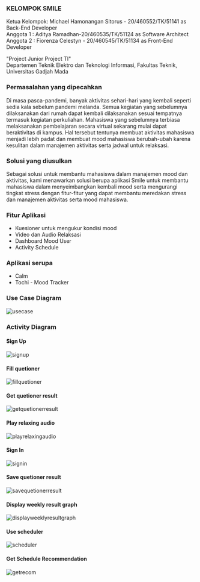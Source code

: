 ### KELOMPOK SMILE  
Ketua Kelompok: Michael Hamonangan Sitorus - 20/460552/TK/51141 as Back-End Developer  
Anggota 1     : Aditya Ramadhan-20/460535/TK/51124 as Software Architect  
Anggota 2     : Fiorenza Celestyn - 20/460545/TK/51134 as Front-End Developer

"Project Junior Project TI"  
Departemen Teknik Elektro dan Teknologi Informasi, Fakultas Teknik, Universitas Gadjah Mada

### Permasalahan yang dipecahkan
Di masa pasca-pandemi, banyak aktivitas sehari-hari yang kembali seperti sedia kala
sebelum pandemi melanda. Semua kegiatan yang sebelumnya dilaksanakan dari rumah
dapat kembali dilaksanakan sesuai tempatnya termasuk kegiatan perkuliahan. Mahasiswa
yang sebelumnya terbiasa melaksanakan pembelajaran secara virtual sekarang mulai dapat
beraktivitas di kampus. Hal tersebut tentunya membuat aktivitas mahasiswa menjadi lebih
padat dan membuat mood mahasiswa berubah-ubah karena kesulitan dalam manajemen
aktivitas serta jadwal untuk relaksasi.  

### Solusi yang diusulkan 
Sebagai solusi untuk membantu mahasiswa dalam manajemen mood dan aktivitas, kami
menawarkan solusi berupa aplikasi Smile untuk membantu mahasiswa dalam
menyeimbangkan kembali mood serta mengurangi tingkat stress dengan fitur-fitur yang
dapat membantu meredakan stress dan manajemen aktivitas serta mood mahasiswa.

### Fitur Aplikasi
- Kuesioner untuk mengukur kondisi mood
- Video dan Audio Relaksasi
- Dashboard Mood User
- Activity Schedule

### Aplikasi serupa
- Calm
- Tochi - Mood Tracker

### Use Case Diagram
![usecase](https://user-images.githubusercontent.com/78774670/189815637-2148df32-4a0b-4320-8c01-e62a50e74ac9.jpg)

### Activity Diagram
#### Sign Up
![signup](https://user-images.githubusercontent.com/72853893/189906005-8b1b4f92-a569-4722-8cfb-14c2cadf9344.png)

#### Fill quetioner
![fillquetioner](https://user-images.githubusercontent.com/72853893/189906273-d137a4c9-6b94-443c-b995-f5a2f7487b33.png)

#### Get quetioner result
![getquetionerresult](https://user-images.githubusercontent.com/72853893/189906461-857b766b-86c6-4743-8fe4-5e5609c15f66.png)

#### Play relaxing audio
![playrelaxingaudio](https://user-images.githubusercontent.com/72853893/189906579-3c13aa1c-369d-466b-8e01-cfe437027616.png)

#### Sign In
![signin](https://user-images.githubusercontent.com/78774670/189815732-fd5b1c1e-a3e7-41aa-9541-2525d6bb6f0f.png)

#### Save quetioner result
![savequetionerresult](https://user-images.githubusercontent.com/72853893/189906693-38d3c1f0-8cb2-4d2e-aed0-c80ef1074735.png)


#### Display weekly result graph
![displayweeklyresultgraph](https://user-images.githubusercontent.com/72853893/189906856-41344f8d-a322-43b1-af48-3c83365a1d91.png)

#### Use scheduler
![scheduler](https://user-images.githubusercontent.com/78774670/189815785-dcc55ea1-946f-47b3-bfca-73c75b51d61a.png)

#### Get Schedule Recommendation
![getrecom](https://user-images.githubusercontent.com/78774670/189815837-d43cf5ee-76c2-49bf-81dd-db953ebae130.png)
